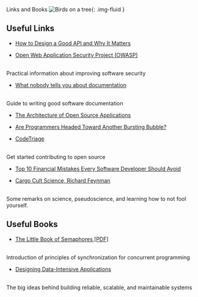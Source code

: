 Links and Books
![Birds on a tree](https://i.imgur.com/4k9UQqF.png){: .img-fluid }

##  Useful Links
* [How to Design a Good API and Why It Matters](https://www.youtube.com/watch?v=aAb7hSCtvGw)

* [Open Web Application Security Project (OWASP)](http://www.owasp.org/)
<br>
Practical information about improving software security

* [What nobody tells you about documentation](https://www.divio.com/blog/documentation/)
<br>
Guide to writing good software documentation

* [The Architecture of Open Source Applications](http://aosabook.org)

* [Are Programmers Headed Toward Another Bursting Bubble?](https://medium.com/predict/are-programmers-headed-toward-another-bursting-bubble-528e30c59a0e)

* [CodeTriage](https://www.codetriage.com)
<br>
Get started contributing to open source

* [Top 10 Financial Mistakes Every Software Developer Should Avoid](https://www.acodersjourney.com/top-10-financial-mistakes-every-software-developer-should-avoid/)

* [Cargo Cult Science, Richard Feynman](http://calteches.library.caltech.edu/51/2/CargoCult.htm)
<br>
Some remarks on science, pseudoscience, and learning how to not fool yourself.

##  Useful Books
* [The Little Book of Semaphores \[PDF\]](http://greenteapress.com/semaphores/LittleBookOfSemaphores.pdf)
<br>
Introduction of principles of synchronization for concurrent programming

* [Designing Data-Intensive Applications](https://dataintensive.net/)
<br>
The big ideas behind building reliable, scalable, and maintainable systems
